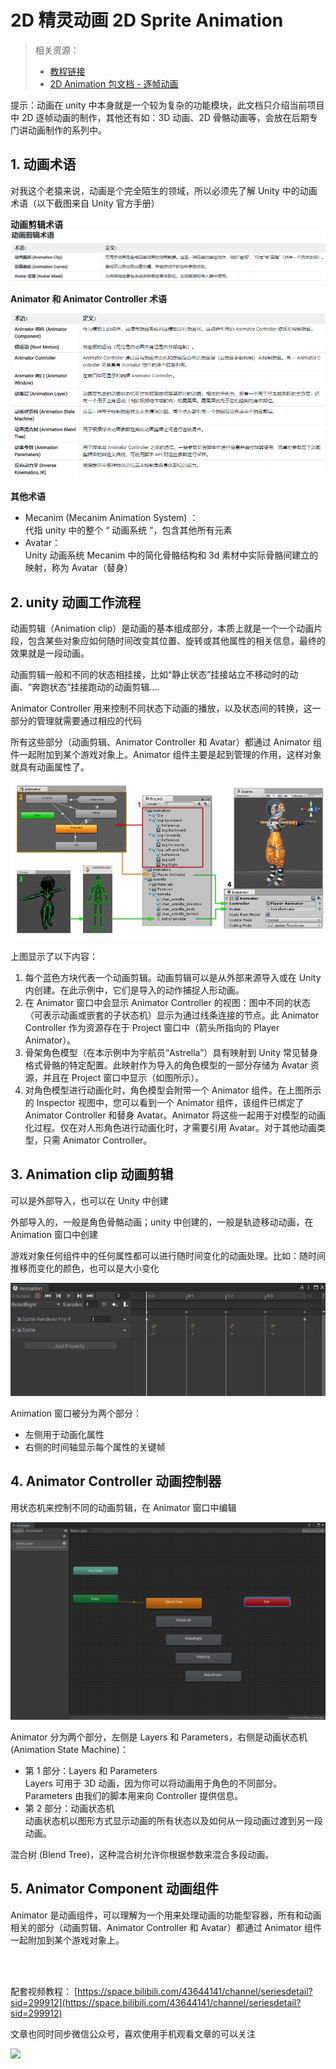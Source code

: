 # 2D 精灵动画 2D Sprite Animation

> 相关资源：
>
> - [教程链接](https://learn.unity.com/tutorial/jing-ling-dong-hua?uv=2020.3&projectId=5facf921edbc2a2003a58d3a)
> - [2D Animation 包文档 - 逐帧动画](https://docs.unity3d.com/Packages/com.unity.2d.animation@7.0/manual/FFanimation.html)

提示：动画在 unity 中本身就是一个较为复杂的功能模块，此文档只介绍当前项目中 2D 逐帧动画的制作，其他还有如：3D 动画、2D 骨骼动画等，会放在后期专门讲动画制作的系列中。

## 1. 动画术语

对我这个老猿来说，动画是个完全陌生的领域，所以必须先了解 Unity 中的动画术语（以下截图来自 Unity 官方手册）

**动画剪辑术语**
![](../../../imgs/unity_animation_01.png)

**Animator 和 Animator Controller 术语**

![](../../../imgs/unity_animation_02.png)

**其他术语**

- Mecanim (Mecanim Animation System) ：  
  代指 unity 中的整个 “ 动画系统 ”，包含其他所有元素
- Avatar：  
  Unity 动画系统 Mecanim 中的简化骨骼结构和 3d 素材中实际骨骼间建立的映射，称为 Avatar（替身）

## 2. unity 动画工作流程

动画剪辑（Animation clip）是动画的基本组成部分，本质上就是一个一个动画片段，包含某些对象应如何随时间改变其位置、旋转或其他属性的相关信息，最终的效果就是一段动画。

动画剪辑一般和不同的状态相挂接，比如“静止状态”挂接站立不移动时的动画、“奔跑状态”挂接跑动的动画剪辑....

Animator Controller 用来控制不同状态下动画的播放，以及状态间的转换，这一部分的管理就需要通过相应的代码

所有这些部分（动画剪辑、Animator Controller 和 Avatar）都通过 Animator 组件一起附加到某个游戏对象上。Animator 组件主要是起到管理的作用，这样对象就具有动画属性了。

![](../../../imgs/MecanimHowItFitsTogether.jpg)

上图显示了以下内容：

1. 每个蓝色方块代表一个动画剪辑。动画剪辑可以是从外部来源导入或在 Unity 内创建。在此示例中，它们是导入的动作捕捉人形动画。
2. 在 Animator 窗口中会显示 Animator Controller 的视图：图中不同的状态（可表示动画或嵌套的子状态机）显示为通过线条连接的节点。此 Animator Controller 作为资源存在于 Project 窗口中（箭头所指向的 Player Animator）。
3. 骨架角色模型（在本示例中为宇航员“Astrella”）具有映射到 Unity 常见替身格式骨骼的特定配置。此映射作为导入的角色模型的一部分存储为 Avatar 资源，并且在 Project 窗口中显示（如图所示）。
4. 对角色模型进行动画化时，角色模型会附带一个 Animator 组件。在上图所示的 Inspector 视图中，您可以看到一个 Animator 组件，该组件已绑定了 Animator Controller 和替身 Avatar。Animator 将这些一起用于对模型的动画化过程。仅在对人形角色进行动画化时，才需要引用 Avatar。对于其他动画类型，只需 Animator Controller。

## 3. Animation clip 动画剪辑

可以是外部导入，也可以在 Unity 中创建

外部导入的，一般是角色骨骼动画；unity 中创建的，一般是轨迹移动动画，在 Animation 窗口中创建

游戏对象任何组件中的任何属性都可以进行随时间变化的动画处理。比如：随时间推移而变化的颜色，也可以是大小变化

![](../../../imgs/Unity_Animation_Window.png)

Animation 窗口被分为两个部分：

- 左侧用于动画化属性
- 右侧的时间轴显示每个属性的关键帧

## 4. Animator Controller 动画控制器

用状态机来控制不同的动画剪辑，在 Animator 窗口中编辑

![](../../../imgs/Unity_Animator_Window.png)

Animator 分为两个部分，左侧是 Layers 和 Parameters，右侧是动画状态机 (Animation State Machine)：

- 第 1 部分：Layers 和 Parameters  
  Layers 可用于 3D 动画，因为你可以将动画用于角色的不同部分。  
  Parameters 由我们的脚本用来向 Controller 提供信息。
- 第 2 部分：动画状态机  
  动画状态机以图形方式显示动画的所有状态以及如何从一段动画过渡到另一段动画。

混合树 (Blend Tree)，这种混合树允许你根据参数来混合多段动画。

## 5. Animator Component 动画组件

Animator 是动画组件，可以理解为一个用来处理动画的功能型容器，所有和动画相关的部分（动画剪辑、Animator Controller 和 Avatar）都通过 Animator 组件一起附加到某个游戏对象上。

</br>
</hr>
</br>

配套视频教程：
[https://space.bilibili.com/43644141/channel/seriesdetail?sid=299912](https://space.bilibili.com/43644141/channel/seriesdetail?sid=299912)

文章也同时同步微信公众号，喜欢使用手机观看文章的可以关注

![](../../imgs/微信公众号二维码.jpg)
